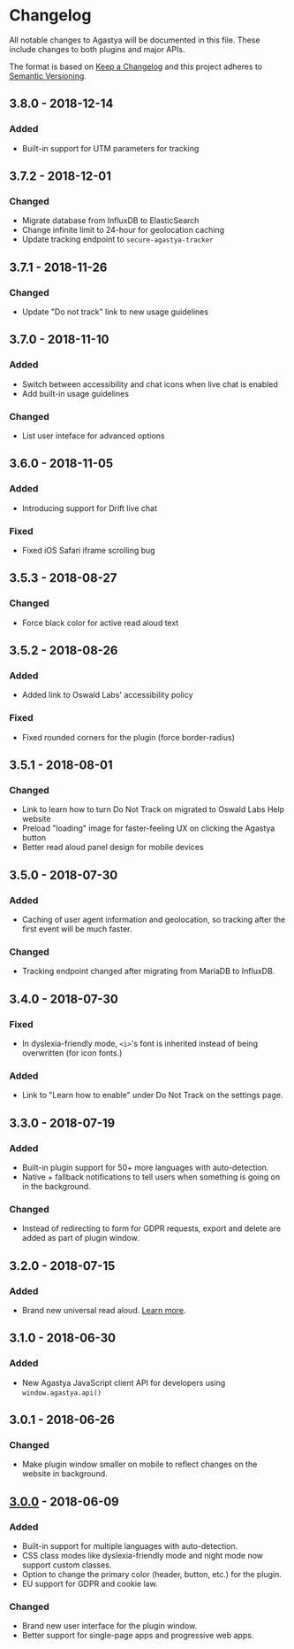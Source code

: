 # Changelog
All notable changes to Agastya will be documented in this file. These include changes to both plugins and major APIs.

The format is based on [Keep a Changelog](http://keepachangelog.com/en/1.0.0/)
and this project adheres to [Semantic Versioning](http://semver.org/spec/v2.0.0.html).

## 3.8.0 - 2018-12-14
### Added
- Built-in support for UTM parameters for tracking

## 3.7.2 - 2018-12-01
### Changed
- Migrate database from InfluxDB to ElasticSearch
- Change infinite limit to 24-hour for geolocation caching
- Update tracking endpoint to `secure-agastya-tracker`

## 3.7.1 - 2018-11-26
### Changed
- Update "Do not track" link to new usage guidelines

## 3.7.0 - 2018-11-10
### Added
- Switch between accessibility and chat icons when live chat is enabled
- Add built-in usage guidelines
### Changed
- List user inteface for advanced options

## 3.6.0 - 2018-11-05
### Added
- Introducing support for Drift live chat
### Fixed
- Fixed iOS Safari iframe scrolling bug

## 3.5.3 - 2018-08-27
### Changed
- Force black color for active read aloud text

## 3.5.2 - 2018-08-26
### Added
- Added link to Oswald Labs' accessibility policy
### Fixed
- Fixed rounded corners for the plugin (force border-radius)

## 3.5.1 - 2018-08-01
### Changed
- Link to learn how to turn Do Not Track on migrated to Oswald Labs Help website
- Preload "loading" image for faster-feeling UX on clicking the Agastya button
- Better read aloud panel design for mobile devices

## 3.5.0 - 2018-07-30
### Added
- Caching of user agent information and geolocation, so tracking after the first event will be much faster.
### Changed
- Tracking endpoint changed after migrating from MariaDB to InfluxDB.

## 3.4.0 - 2018-07-30
### Fixed
- In dyslexia-friendly mode, `<i>`'s font is inherited instead of being overwritten (for icon fonts.)
### Added
- Link to "Learn how to enable" under Do Not Track on the settings page.

## 3.3.0 - 2018-07-19
### Added
- Built-in plugin support for 50+ more languages with auto-detection.
- Native + fallback notifications to tell users when something is going on in the background.
### Changed
- Instead of redirecting to form for GDPR requests, export and delete are added as part of plugin window.

## 3.2.0 - 2018-07-15
### Added
- Brand new universal read aloud. [Learn more](https://blog.oswald.foundation/introducing-universal-screen-reader-on-agastya-827e88a67ce).

## 3.1.0 - 2018-06-30
### Added
- New Agastya JavaScript client API for developers using `window.agastya.api()`

## 3.0.1 - 2018-06-26
### Changed
- Make plugin window smaller on mobile to reflect changes on the website in background.

## [3.0.0](https://blog.oswald.foundation/introducing-the-new-agastya-privacy-first-and-universal-9a67ef66cb19) - 2018-06-09
### Added
- Built-in support for multiple languages with auto-detection.
- CSS class modes like dyslexia-friendly mode and night mode now support custom classes.
- Option to change the primary color (header, button, etc.) for the plugin.
- EU support for GDPR and cookie law.
### Changed
- Brand new user interface for the plugin window.
- Better support for single-page apps and progressive web apps.
